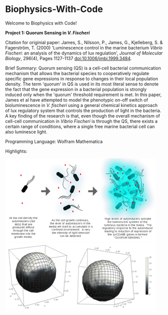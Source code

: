 # Biophysics-With-Code

Welcome to Biophysics with Code!

**Project 1: Quorum Sensing in _V. Fischeri_**

Citation for originial paper: James, S., Nilsson, P., James, G., Kjelleberg, S. & Fagerström, T. (2000) 'Luminescence control in the marine bacterium _Vibrio Fischeri_: an analysis of the dynamics of lux regulation', _Journal of Molecular Biology_, 296(4), Pages 1127-1137 [doi:10.1006/jmbi.1999.3484](https://pubmed.ncbi.nlm.nih.gov/10686109/).

Brief Summary: Quorum sensing (QS) is a cell-cell bacterial communication mechanism that allows the bacterial species to cooperatively regulate specific gene expressions in response to changes in their local population density. The term 'quorum' in QS is used in its most literal sense to denote the fact that the gene expression in a bacterial population is strongly induced only when the 'quorum' threshold requirement is met. In this paper, James et al have attempted to model the phenotypic on-off switch of bioluminescence in _V. fischeri_ using a general chemical kinetics approach of lux regulatory system that controls the production of light in the bacteria. A key finding of the research is that, even though the overall mechanism of cell-cell communication in _Vibrio Fischeri_ is through the QS, there exists a certain range of conditions, where a single free marine bacterial cell can also luminesce light.

Programming Language: Wolfram Mathematica 

Highlights: 

<img src="Project_1_Highlight_a.png" width="480"> <img src="Project_1_Highlight_b.PNG" width="480">
